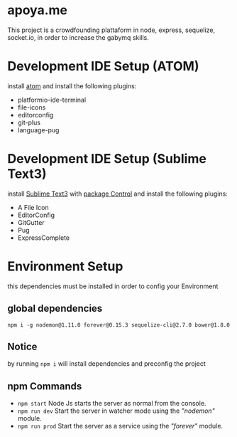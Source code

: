 # apoya.me
This project is a crowdfounding plattaform in node, express, sequelize, socket.io, in order to increase the gabymq skills.

#  Development IDE Setup (ATOM)
install [atom](https://atom.io/) and install the following plugins:
- platformio-ide-terminal
- file-icons
- editorconfig
- git-plus
- language-pug

#  Development IDE Setup (Sublime Text3)
install [Sublime Text3](https://www.sublimetext.com/3) with [package Control](https://packagecontrol.io/installation) and install the following plugins:
- A File Icon
- EditorConfig
- GitGutter
- Pug
- Express​Complete

# Environment Setup
this dependencies must be installed in order to config your Environment

## global dependencies
`npm i -g nodemon@1.11.0 forever@0.15.3 sequelize-cli@2.7.0 bower@1.8.0`

## Notice
by running `npm i` will install dependencies and preconfig the project

## npm Commands
- `npm start` Node Js starts the server as normal from the console.
- `npm run dev` Start the server in watcher mode using the _"nodemon"_ module.
- `npm run prod` Start the server as a service using the _"forever"_ module.

